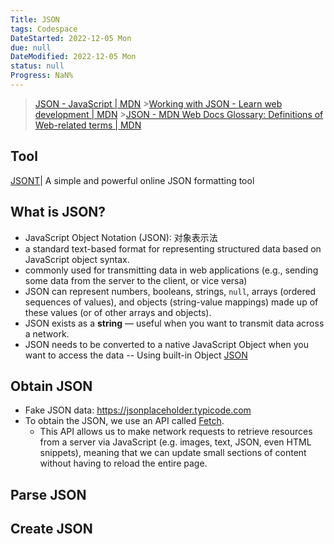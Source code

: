 ```yaml
---
Title: JSON
tags: Codespace
DateStarted: 2022-12-05 Mon
due: null
DateModified: 2022-12-05 Mon
status: null
Progress: NaN%
---
```


> [JSON - JavaScript | MDN](https://developer.mozilla.org/en-US/docs/Web/JavaScript/Reference/Global_Objects/JSON) >[Working with JSON - Learn web development | MDN](https://developer.mozilla.org/en-US/docs/Learn/JavaScript/Objects/JSON) >[JSON - MDN Web Docs Glossary: Definitions of Web-related terms | MDN](https://developer.mozilla.org/en-US/docs/Glossary/JSON)

## Tool

[JSONT](https://www.jsont.run/)| A simple and powerful online JSON formatting tool

## What is JSON?

- JavaScript Object Notation (JSON): 对象表示法
- a standard text-based format for representing structured data based on JavaScript object syntax.
- commonly used for transmitting data in web applications (e.g., sending some data from the server to the client, or vice versa)
- JSON can represent numbers, booleans, strings, `null`, arrays (ordered sequences of values), and objects (string-value mappings) made up of these values (or of other arrays and objects).
- JSON exists as a **string** — useful when you want to transmit data across a network.
- JSON needs to be converted to a native JavaScript Object when you want to access the data -- Using built-in Object [JSON](https://developer.mozilla.org/en-US/docs/Web/JavaScript/Reference/Global_Objects/JSON)

## Obtain JSON

- Fake JSON data: https://jsonplaceholder.typicode.com
- To obtain the JSON, we use an API called [Fetch](https://developer.mozilla.org/en-US/docs/Web/API/Fetch_API).
  - This API allows us to make network requests to retrieve resources from a server via JavaScript (e.g. images, text, JSON, even HTML snippets), meaning that we can update small sections of content without having to reload the entire page.

## Parse JSON

## Create JSON
